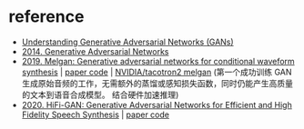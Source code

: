 # reference
- [Understanding Generative Adversarial Networks (GANs)](https://towardsdatascience.com/understanding-generative-adversarial-networks-gans-cd6e4651a29)
- [2014. Generative Adversarial Networks](https://arxiv.org/abs/1406.2661)
- [2019. Melgan: Generative adversarial networks for conditional waveform synthesis](https://arxiv.org/abs/1910.06711) | [paper code](https://github.com/descriptinc/melgan-neurips) | [NVIDIA/tacotron2 melgan](https://github.com/seungwonpark/melgan) (第一个成功训练 GAN 生成原始音频的工作，无需额外的蒸馏或感知损失函数，同时仍能产生高质量的文本到语音合成模型。 结合硬件加速推理)
- [2020. HiFi-GAN: Generative Adversarial Networks for Efficient and High Fidelity Speech Synthesis](https://arxiv.org/abs/2010.05646) | [paper code](https://github.com/jik876/hifi-gan)
